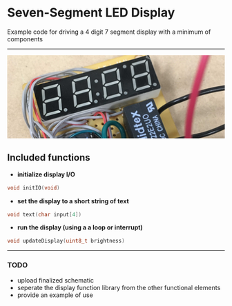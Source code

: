 # Seven-Segment LED Display
Example code for driving a 4 digit 7 segment display with a minimum of components

---
![alt text](build-photos/current-build.JPG "Current Build")

## Included functions

* **initialize display I/O**

```c
void initIO(void)
```
* **set the display to a short string of text**

```c
void text(char input[4])
```

* **run the display (using a a loop or interrupt)** 

```c
void updateDisplay(uint8_t brightness) 
```

---

### TODO

* upload finalized schematic
* seperate the display function library from the other functional elements
* provide an example of use
<!--* **_supersize it_**

<!--<img src="build-photos/display-button.JPG" width="400">-->

